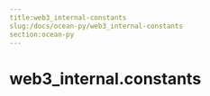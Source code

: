```yaml
---
title:web3_internal-constants
slug:/docs/ocean-py/web3_internal-constants
section:ocean-py
---
```

<a name="web3_internal.constants"></a>
# web3\_internal.constants

